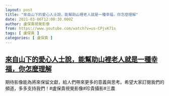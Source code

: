 ```yaml
---
layout: post
title: "來自山下的愛心人士說，能幫助山裡老人就是一種幸福，你怎麼理解"
date: 2021-03-06T12:00:30.000Z
author: 盧保貴視覺影像
from: https://www.youtube.com/watch?v=us-CPjvK71s
tags: [ 盧保貴 ]
categories: [ 盧保貴 ]
---
```

<!--1615032030000-->
[來自山下的愛心人士說，能幫助山裡老人就是一種幸福，你怎麼理解](https://www.youtube.com/watch?v=us-CPjvK71s)
------

<div>
期待影像能為將來保留文獻，給人們帶來更多的意義與思考。希望大家訂閱我們的頻道，多多支持我們！#盧保貴視覺影像#珍貴攝影#三農
</div>
